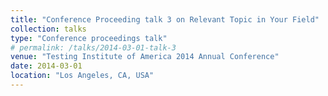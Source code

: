 ```yaml
---
title: "Conference Proceeding talk 3 on Relevant Topic in Your Field"
collection: talks
type: "Conference proceedings talk"
# permalink: /talks/2014-03-01-talk-3
venue: "Testing Institute of America 2014 Annual Conference"
date: 2014-03-01
location: "Los Angeles, CA, USA"
---
```


<!-- This is a description of your conference proceedings talk, note the different field in type. You can put anything in this field. -->
